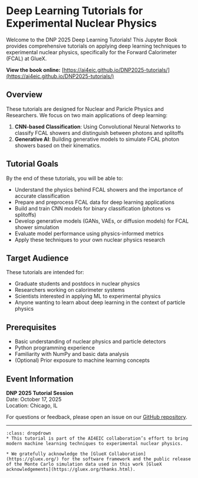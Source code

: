 # Deep Learning Tutorials for Experimental Nuclear Physics

Welcome to the DNP 2025 Deep Learning Tutorials! This Jupyter Book provides comprehensive tutorials on applying deep learning techniques to experimental nuclear physics, specifically for the Forward Calorimeter (FCAL) at GlueX.

**View the book online:** [https://ai4eic.github.io/DNP2025-tutorials/](https://ai4eic.github.io/DNP2025-tutorials/)

## Overview

These tutorials are designed for Nuclear and Paricle Physics and Researchers. We focus on two main applications of deep learning:

1. **CNN-based Classification**: Using Convolutional Neural Networks to classify FCAL showers and distinguish between photons and splitoffs
2. **Generative AI**: Building generative models to simulate FCAL photon showers based on their kinematics.

## Tutorial Goals

By the end of these tutorials, you will be able to:

- Understand the physics behind FCAL showers and the importance of accurate classification
- Prepare and preprocess FCAL data for deep learning applications
- Build and train CNN models for binary classification (photons vs splitoffs)
- Develop generative models (GANs, VAEs, or diffusion models) for FCAL shower simulation
- Evaluate model performance using physics-informed metrics
- Apply these techniques to your own nuclear physics research

## Target Audience

These tutorials are intended for:
- Graduate students and postdocs in nuclear physics
- Researchers working on calorimeter systems
- Scientists interested in applying ML to experimental physics
- Anyone wanting to learn about deep learning in the context of particle physics

## Prerequisites

- Basic understanding of nuclear physics and particle detectors
- Python programming experience
- Familiarity with NumPy and basic data analysis
- (Optional) Prior exposure to machine learning concepts

## Event Information

**DNP 2025 Tutorial Session**  
Date: October 17, 2025  
Location: Chicago, IL  

For questions or feedback, please open an issue on our [GitHub repository](https://github.com/ai4eic/DNP2025-tutorials).

---


```{admonition} Authors Acknowledgements to GlueX
:class: dropdrown
* This tutorial is part of the AI4EIC collaboration’s effort to bring modern machine learning techniques to experimental nuclear physics.

* We gratefully acknowledge the [GlueX Collaboration](https://gluex.org/) for the software framework and the public release of the Monte Carlo simulation data used in this work [GlueX acknowledgements](https://gluex.org/thanks.html).
```

```{tableofcontents}
```